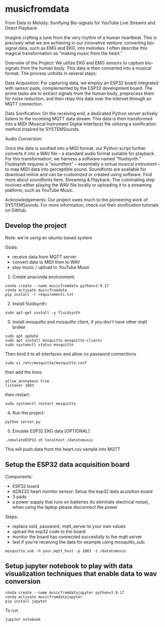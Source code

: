 # musicfromdata
From Data to Melody: Sonifying Bio-signals for YouTube Live Streams and Direct Playback

Imagine crafting a tune from the very rhythm of a human heartbeat. This is precisely what we are achieving in our innovative venture: converting bio-signal data, such as EMG and EKG, into melodies. I often describe this magical transformation as "making music from the heart."

Overview of the Project:
We utilize EKG and EMG sensors to capture bio-signals from the human body. This data is then converted into a musical format. The process unfolds in several steps:

Data Acquisition: For capturing data, we employ an ESP32 board integrated with sensor pads, complemented by the ESP32 development board. The prime tasks are to extract signals from the human body, preprocess them for noise reduction, and then relay this data over the internet through an MQTT connection.

Data Sonification: On the receiving end, a dedicated Python server actively listens to the incoming MQTT data stream. This data is then transformed into a MIDI (Musical Instrument Digital Interface) file utilizing a sonification method inspired by SYSTEMSounds.

Audio Conversion:

Once the data is sonified into a MIDI format, our Python script further converts it into a WAV file – a standard audio format suitable for playback.
For this transformation, we harness a software named "fluidsynth." Fluidsynth requires a "soundfont" – essentially a virtual musical instrument – to map MIDI data into perceptible sound. Soundfonts are available for download online and can be customized or created using software. Find more about soundfonts here.
Streaming & Playback: The culminating step involves either playing the WAV file locally or uploading it to a streaming platform, such as YouTube Music.

Acknowledgements:
Our project owes much to the pioneering work of SYSTEMSounds. For more information, check out their sonification tutorials on GitHub.


## Develop the project 
Note: we're using an ubuntu based system

Goals:
- receive data from MQTT server
- convert data to MIDI then to WAV
- play music / upload to YouTube Music

1) Create anaconda environment:
````shell
conda create --name musicfromdata python=3.9.17
conda activate musicfromdata
pip install -r requirements.txt
````

2) Install fluidsynth:

````shell
sudo apt-get install -y fluidsynth
````

3) Install mosquitto and mosquitto client, if you don't have other mqtt broker

````shell
sudo apt update
sudo apt install mosquitto mosquitto-clients
sudo systemctl status mosquitto
````
Then bind it to all interfaces and allow no password connections
````shell
sudo vi /etc/mosquitto/mosquitto.conf
````
then add the lines:

````shell
allow_anonymous true
listener 1883
````
then restart:
````shell
sudo systemctl restart mosquitto
````

4) Run the project:

````shell
python server.py
````

5) Emulate ESP32 EKG data [OPTIONAL]:

````shell
./emulateESP32.sh localhost /datatomusic
````
This will push data from the heart.csv sample into MQTT

## Setup the ESP32 data acquisition board

Components:

- ESP32 board
- AD8232 heart monitor sensor: Setup the esp32 data acuisition board
- 3 pads
- a power supply that runs on batteries (to eliminate electrical noise), when using the laptop please disconnect the power

Steps:

- replace ssid, password, mqtt_server to your own values
- upload the esp32 code to the board
- monitor the board has connected succesfully to the mqtt server 
- test if you're receiving the data for example using mosquitto_sub:

````shell
mosquitto_sub -h your_mqtt_host -p 1883 -t /datatomusic
````

## Setup jupyter notebook to play with data visualization techniques that enable data to wav conversion
````shell
conda create --name musicfromdatajupyter python=3.9.17
conda activate musicfromdatajupyter
pip install jupyter
````

To run
````shell
jupyter notebook
````
